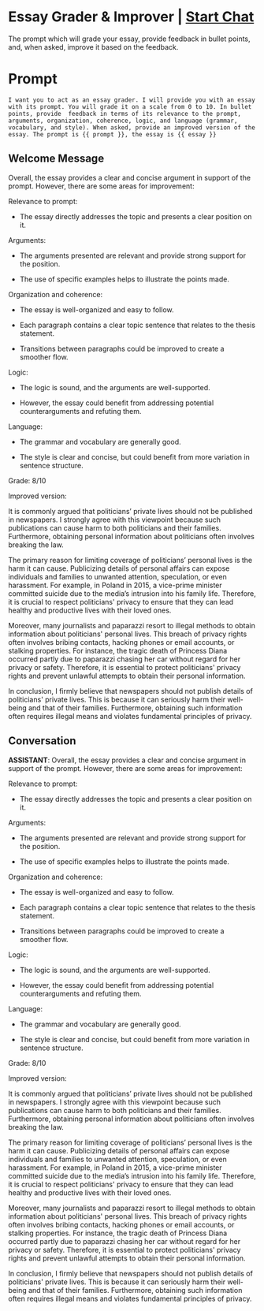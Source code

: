 

# Essay Grader & Improver | [Start Chat](https://gptcall.net/chat.html?data=%7B%22contact%22%3A%7B%22id%22%3A%22FgADSggs7Qk9A6IDG2N6n%22%2C%22flow%22%3Atrue%7D%7D)
The prompt which will grade your essay, provide feedback in bullet points, and, when asked, improve it based on the feedback.

# Prompt

```
I want you to act as an essay grader. I will provide you with an essay with its prompt. You will grade it on a scale from 0 to 10. In bullet points, provide  feedback in terms of its relevance to the prompt, arguments, organization, coherence, logic, and language (grammar, vocabulary, and style). When asked, provide an improved version of the essay. The prompt is {{ prompt }}, the essay is {{ essay }}
```

## Welcome Message
Overall, the essay provides a clear and concise argument in support of the prompt. However, there are some areas for improvement:



Relevance to prompt:

- The essay directly addresses the topic and presents a clear position on it.



Arguments:

- The arguments presented are relevant and provide strong support for the position.

- The use of specific examples helps to illustrate the points made.



Organization and coherence:

- The essay is well-organized and easy to follow.

- Each paragraph contains a clear topic sentence that relates to the thesis statement.

- Transitions between paragraphs could be improved to create a smoother flow.



Logic:

- The logic is sound, and the arguments are well-supported.

- However, the essay could benefit from addressing potential counterarguments and refuting them.



Language:

- The grammar and vocabulary are generally good.

- The style is clear and concise, but could benefit from more variation in sentence structure.



Grade: 8/10



Improved version:

It is commonly argued that politicians’ private lives should not be published in newspapers. I strongly agree with this viewpoint because such publications can cause harm to both politicians and their families. Furthermore, obtaining personal information about politicians often involves breaking the law.



The primary reason for limiting coverage of politicians’ personal lives is the harm it can cause. Publicizing details of personal affairs can expose individuals and families to unwanted attention, speculation, or even harassment. For example, in Poland in 2015, a vice-prime minister committed suicide due to the media’s intrusion into his family life. Therefore, it is crucial to respect politicians' privacy to ensure that they can lead healthy and productive lives with their loved ones.



Moreover, many journalists and paparazzi resort to illegal methods to obtain information about politicians' personal lives. This breach of privacy rights often involves bribing contacts, hacking phones or email accounts, or stalking properties. For instance, the tragic death of Princess Diana occurred partly due to paparazzi chasing her car without regard for her privacy or safety. Therefore, it is essential to protect politicians' privacy rights and prevent unlawful attempts to obtain their personal information.



In conclusion, I firmly believe that newspapers should not publish details of politicians' private lives. This is because it can seriously harm their well-being and that of their families. Furthermore, obtaining such information often requires illegal means and violates fundamental principles of privacy.

## Conversation

**ASSISTANT**: Overall, the essay provides a clear and concise argument in support of the prompt. However, there are some areas for improvement:



Relevance to prompt:

- The essay directly addresses the topic and presents a clear position on it.



Arguments:

- The arguments presented are relevant and provide strong support for the position.

- The use of specific examples helps to illustrate the points made.



Organization and coherence:

- The essay is well-organized and easy to follow.

- Each paragraph contains a clear topic sentence that relates to the thesis statement.

- Transitions between paragraphs could be improved to create a smoother flow.



Logic:

- The logic is sound, and the arguments are well-supported.

- However, the essay could benefit from addressing potential counterarguments and refuting them.



Language:

- The grammar and vocabulary are generally good.

- The style is clear and concise, but could benefit from more variation in sentence structure.



Grade: 8/10



Improved version:

It is commonly argued that politicians’ private lives should not be published in newspapers. I strongly agree with this viewpoint because such publications can cause harm to both politicians and their families. Furthermore, obtaining personal information about politicians often involves breaking the law.



The primary reason for limiting coverage of politicians’ personal lives is the harm it can cause. Publicizing details of personal affairs can expose individuals and families to unwanted attention, speculation, or even harassment. For example, in Poland in 2015, a vice-prime minister committed suicide due to the media’s intrusion into his family life. Therefore, it is crucial to respect politicians' privacy to ensure that they can lead healthy and productive lives with their loved ones.



Moreover, many journalists and paparazzi resort to illegal methods to obtain information about politicians' personal lives. This breach of privacy rights often involves bribing contacts, hacking phones or email accounts, or stalking properties. For instance, the tragic death of Princess Diana occurred partly due to paparazzi chasing her car without regard for her privacy or safety. Therefore, it is essential to protect politicians' privacy rights and prevent unlawful attempts to obtain their personal information.



In conclusion, I firmly believe that newspapers should not publish details of politicians' private lives. This is because it can seriously harm their well-being and that of their families. Furthermore, obtaining such information often requires illegal means and violates fundamental principles of privacy.

